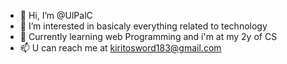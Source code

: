 - 👋 Hi, I’m @UlPalC
- 👀 I’m interested in basicaly everything related to technology 
- 🌱 Currently learning web Programming and i'm at my 2y of CS
- 📫 U can reach me at kiritosword183@gmail.com


